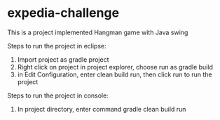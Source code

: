 # expedia-challenge
This is a project implemented Hangman game with Java swing

Steps to run the project in eclipse:

1. Import project as gradle project
2. Right click on project in project explorer, choose run as gradle build
3. in Edit Configuration, enter clean build run, then click run to run the project

Steps to run the project in console:

1. In project directory, enter command gradle clean build run
